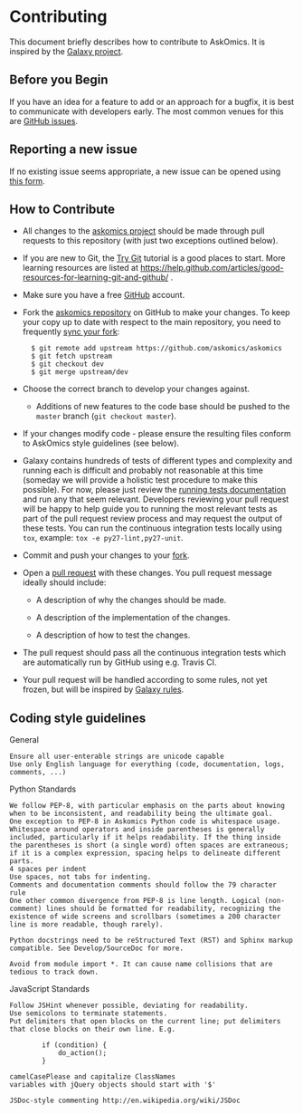 # Contributing

This document briefly describes how to contribute to AskOmics.
It is inspired by the [Galaxy project](https://github.com/galaxyproject/galaxy/).

## Before you Begin

If you have an idea for a feature to add or an approach for a bugfix,
it is best to communicate with developers early. The most
common venues for this are [GitHub issues](https://github.com/askomics/askomics/issues/).

## Reporting a new issue

If no existing issue seems appropriate, a new issue can be
opened using [this form](https://github.com/askomics/askomics/issues/new).

## How to Contribute

* All changes to the [askomics project](https://github.com/askomics/askomics)
  should be made through pull requests to this repository (with just two
  exceptions outlined below).

* If you are new to Git, the [Try Git](http://try.github.com/) tutorial is a good places to start.
  More learning resources are listed at https://help.github.com/articles/good-resources-for-learning-git-and-github/ .

* Make sure you have a free [GitHub](https://github.com/) account.

* Fork the [askomics repository](https://github.com/askomics/askomics) on
  GitHub to make your changes.
  To keep your copy up to date with respect to the main repository, you need to
  frequently [sync your fork](https://help.github.com/articles/syncing-a-fork/):
  ```
    $ git remote add upstream https://github.com/askomics/askomics
    $ git fetch upstream
    $ git checkout dev
    $ git merge upstream/dev
  ```

* Choose the correct branch to develop your changes against.

  * Additions of new features to the code base should be pushed to the `master` branch (`git
    checkout master`).

* If your changes modify code - please ensure the resulting files
  conform to AskOmics style
  guidelines (see below).

* Galaxy contains hundreds of tests of different types and complexity
  and running each is difficult and probably not reasonable at this
  time (someday we will provide a holistic test procedure to make this
  possible). For now, please just review the [running tests
  documentation](https://wiki.galaxyproject.org/Admin/RunningTests)
  and run any that seem relevant. Developers reviewing your pull
  request will be happy to help guide you to running the most relevant
  tests as part of the pull request review process and may request the
  output of these tests. You can run the continuous integration tests locally
  using `tox`, example: `tox -e py27-lint,py27-unit`.

* Commit and push your changes to your
  [fork](https://help.github.com/articles/pushing-to-a-remote/).

* Open a [pull
  request](https://help.github.com/articles/creating-a-pull-request/)
  with these changes. You pull request message ideally should include:

   * A description of why the changes should be made.

   * A description of the implementation of the changes.

   * A description of how to test the changes.

* The pull request should pass all the continuous integration tests which are
  automatically run by GitHub using e.g. Travis CI.

* Your pull request will be handled according to
  some rules, not yet frozen, but will be inspired by
  [Galaxy rules](https://github.com/galaxyproject/galaxy/blob/dev/doc/source/project/organization.rst#handling-pull-requests).

## Coding style guidelines

General

    Ensure all user-enterable strings are unicode capable
    Use only English language for everything (code, documentation, logs, comments, ...)

Python Standards

    We follow PEP-8, with particular emphasis on the parts about knowing when to be inconsistent, and readability being the ultimate goal.
    One exception to PEP-8 in Askomics Python code is whitespace usage. Whitespace around operators and inside parentheses is generally included, particularly if it helps readability. If the thing inside the parentheses is short (a single word) often spaces are extraneous; if it is a complex expression, spacing helps to delineate different parts.
    4 spaces per indent
    Use spaces, not tabs for indenting.
    Comments and documentation comments should follow the 79 character rule
    One other common divergence from PEP-8 is line length. Logical (non-comment) lines should be formatted for readability, recognizing the existence of wide screens and scrollbars (sometimes a 200 character line is more readable, though rarely).

    Python docstrings need to be reStructured Text (RST) and Sphinx markup compatible. See Develop/SourceDoc for more.

    Avoid from module import *. It can cause name collisions that are tedious to track down.

JavaScript Standards

    Follow JSHint whenever possible, deviating for readability.
    Use semicolons to terminate statements.
    Put delimiters that open blocks on the current line; put delimiters that close blocks on their own line. E.g.

            if (condition) {
                do_action();
            }

    camelCasePlease and capitalize ClassNames
    variables with jQuery objects should start with '$'

    JSDoc-style commenting http://en.wikipedia.org/wiki/JSDoc
